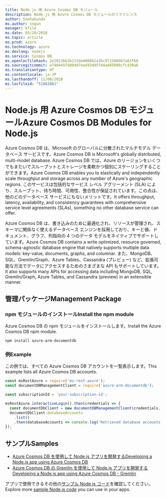```yaml
---
title: Node.js 用 Azure Cosmos DB モジュール
description: Node.js 用 Azure Cosmos DB モジュールのリファレンス
author: SnehaGunda
ms.author: sngun
manager: kfile
ms.date: 03/20/2018
ms.topic: article
ms.prod: azure
ms.technology: azure
ms.devlang: nodejs
ms.service: Cosmos DB
ms.openlocfilehash: 2e2813bb3b213de4066b2a3bc971586667a83f68
ms.sourcegitcommit: a748445fdd0dd7ead43d45fd4ad45009cfc439a6
ms.translationtype: HT
ms.contentlocale: ja-JP
ms.lasthandoff: 11/08/2018
ms.locfileid: "51062081"
---
```

# <a name="azure-cosmos-db-modules-for-nodejs"></a><span data-ttu-id="86b6e-103">Node.js 用 Azure Cosmos DB モジュール</span><span class="sxs-lookup"><span data-stu-id="86b6e-103">Azure Cosmos DB Modules for Node.js</span></span>

<span data-ttu-id="86b6e-104">Azure Cosmos DB は、Microsoft のグローバルに分散されたマルチモデル データベース サービスです。</span><span class="sxs-lookup"><span data-stu-id="86b6e-104">Azure Cosmos DB is Microsoft's globally distributed, multi-model database.</span></span> <span data-ttu-id="86b6e-105">Azure Cosmos DB では、Azure のリージョンをいくつでもまたいでスループットとストレージを柔軟かつ個別にスケーリングすることができます。</span><span class="sxs-lookup"><span data-stu-id="86b6e-105">Azure Cosmos DB enables you to elastically and independently scale throughput and storage across any number of Azure's geographic regions.</span></span> <span data-ttu-id="86b6e-106">このサービスは包括的なサービス レベル アグリーメント (SLA) により、スループット、待ち時間、可用性、整合性が保証されています。この点は、他のどのデータベース サービスにもないメリットです。</span><span class="sxs-lookup"><span data-stu-id="86b6e-106">It offers throughput, latency, availability, and consistency guarantees with comprehensive service level agreements (SLAs), something no other database service can offer.</span></span>

<span data-ttu-id="86b6e-107">Azure Cosmos DB は、書き込みのために最適化され、リソースが管理され、スキーマに関係なく使えるデータベース エンジンを採用しており、キーと値、ドキュメント、グラフ、列指向の 4 つのデータ モデルをネイティブでサポートしています。</span><span class="sxs-lookup"><span data-stu-id="86b6e-107">Azure Cosmos DB contains a write optimized, resource governed, schema-agnostic database engine that natively supports multiple data models: key-value, documents, graphs, and columnar.</span></span> <span data-ttu-id="86b6e-108">また、MongoDB、SQL、Gremlin/Graph、Azure Tables、Cassandra (プレビュー) など、拡張可能な方法でデータにアクセスするためのさまざまな API もサポートしています。</span><span class="sxs-lookup"><span data-stu-id="86b6e-108">It also supports many APIs for accessing data including MongoDB, SQL, Gremlin/Graph, Azure Tables, and Cassandra (preview) in an extensible manner.</span></span>

## <a name="management-package"></a><span data-ttu-id="86b6e-109">管理パッケージ</span><span class="sxs-lookup"><span data-stu-id="86b6e-109">Management Package</span></span>

### <a name="install-the-npm-module"></a><span data-ttu-id="86b6e-110">npm モジュールのインストール</span><span class="sxs-lookup"><span data-stu-id="86b6e-110">Install the npm module</span></span> 

<span data-ttu-id="86b6e-111">Azure Cosmos DB の npm モジュールをインストールします。</span><span class="sxs-lookup"><span data-stu-id="86b6e-111">Install the Azure Cosmos DB npm module.</span></span>

```bash
npm install azure-arm-documentdb
```

### <a name="example"></a><span data-ttu-id="86b6e-112">例</span><span class="sxs-lookup"><span data-stu-id="86b6e-112">Example</span></span>

<span data-ttu-id="86b6e-113">この例では、すべての Azure Cosmos DB アカウントを一覧表示します。</span><span class="sxs-lookup"><span data-stu-id="86b6e-113">This example lists all Azure Cosmos DB accounts.</span></span>

```javascript
const msRestAzure = require('ms-rest-azure');
const documentDBManagementClient = require('azure-arm-documentdb');

const subscriptionId = 'your-subscription-id';

msRestAzure.interactiveLogin().then(credentials => {
  const documentDbClient = new documentDBManagementClient(credentials, subscriptionId);
  documentDbClient.databaseAccounts
    .list()
    .then(databaseAccounts => console.log('Retrieved database accounts: ', databaseAccounts));
});
```

## <a name="samples"></a><span data-ttu-id="86b6e-114">サンプル</span><span class="sxs-lookup"><span data-stu-id="86b6e-114">Samples</span></span>

* [<span data-ttu-id="86b6e-115">Azure Cosmos DB を使用して Node.js アプリを開発する</span><span class="sxs-lookup"><span data-stu-id="86b6e-115">Developing a Node.js app using Azure Cosmos DB</span></span>](https://azure.microsoft.com/resources/samples/azure-cosmos-db-documentdb-nodejs-getting-started/)
* [<span data-ttu-id="86b6e-116">Azure Cosmos DB の Gremlin を使用して Node.js アプリを開発する</span><span class="sxs-lookup"><span data-stu-id="86b6e-116">Developing a Node.js app using Azure Cosmos DB - Gremlin</span></span>](https://azure.microsoft.com/resources/samples/azure-cosmos-db-graph-nodejs-getting-started/)

<span data-ttu-id="86b6e-117">アプリで使用できるその他の[サンプル Node.js コード](https://azure.microsoft.com/resources/samples/?platform=nodejs)を確認してください。</span><span class="sxs-lookup"><span data-stu-id="86b6e-117">Explore more [sample Node.js code](https://azure.microsoft.com/resources/samples/?platform=nodejs) you can use in your apps.</span></span>
